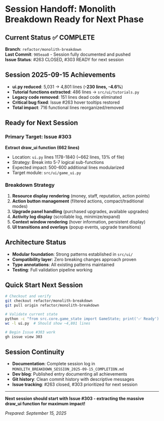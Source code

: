 # Session Handoff: Monolith Breakdown Ready for Next Phase

## Current Status ✅ COMPLETE
**Branch**: `refactor/monolith-breakdown`  
**Last Commit**: `905eaa8` - Session fully documented and pushed  
**Issue Status**: #263 CLOSED, #303 READY for next session

## Session 2025-09-15 Achievements
- **ui.py reduced**: 5,031 → 4,801 lines (**-230 lines, -4.6%**)
- **Tutorial functions extracted**: 486 lines → `src/ui/tutorials.py` 
- **Legacy code removed**: 151 lines dead code eliminated
- **Critical bug fixed**: Issue #263 hover tooltips restored
- **Total impact**: 716 functional lines reorganized/removed

## Ready for Next Session
### Primary Target: Issue #303
**Extract draw_ui function (662 lines)**
- Location: `ui.py` lines 1178-1840 (~662 lines, 13% of file)
- Strategy: Break into 5-7 logical sub-functions
- Expected impact: 500-600 additional lines modularized
- Target module: `src/ui/game_ui.py`

### Breakdown Strategy
1. **Resource display rendering** (money, staff, reputation, action points)
2. **Action button management** (filtered actions, compact/traditional modes)  
3. **Upgrade panel handling** (purchased upgrades, available upgrades)
4. **Activity log display** (scrollable log, minimize/expand)
5. **Context window rendering** (hover information, persistent display)
6. **UI transitions and overlays** (popup events, upgrade transitions)

## Architecture Status
- **Modular foundation**: Strong patterns established in `src/ui/`
- **Compatibility layer**: Zero breaking changes approach proven
- **Type annotations**: All existing patterns maintained
- **Testing**: Full validation pipeline working

## Quick Start Next Session
```bash
# Checkout and verify
git checkout refactor/monolith-breakdown
git pull origin refactor/monolith-breakdown

# Validate current state  
python -c "from src.core.game_state import GameState; print('✅ Ready')"
wc -l ui.py  # Should show ~4,801 lines

# Begin Issue #303 work
gh issue view 303
```

## Session Continuity
- **Documentation**: Complete session log in `MONOLITH_BREAKDOWN_SESSION_2025-09-15_COMPLETION.md`
- **Dev blog**: Published entry documenting all achievements
- **Git history**: Clean commit history with descriptive messages
- **Issue tracking**: #263 closed, #303 prioritized for next session

---
**Next session should start with Issue #303 - extracting the massive draw_ui function for maximum impact!**

*Prepared: September 15, 2025*
